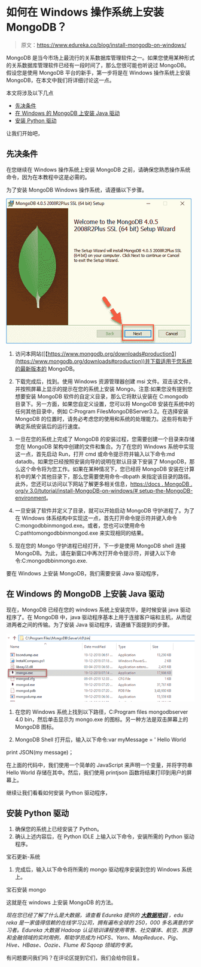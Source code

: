 # 如何在 Windows 操作系统上安装 MongoDB？

> 原文：<https://www.edureka.co/blog/install-mongodb-on-windows/>

MongoDB 是当今市场上最流行的关系数据库管理软件之一。如果您使用某种形式的关系数据库管理软件已经有一段时间了，那么您很可能也听说过 MongoDB。 假设您是使用 MongoDB 平台的新手，第一步将是在 Windows 操作系统上安装 MongoDB，在本文中我们将详细讨论这一点。

本文将涉及以下几点

*   [先决条件](#Pre-Requisites)
*   [在 Windows 的 MongoDB 上安装 Java 驱动](#InstallingJavaDriversonMongoDBinWindows)
*   [安装 Python 驱动](#InstallPythonDriver)

让我们开始吧，

## **先决条件**

在您继续在 Windows 操作系统上安装 MongoDB 之前，请确保您熟悉操作系统命令，因为在本教程中这是必需的。

为了安装 MongoDB Windows 操作系统，请遵循以下步骤。

![Output - Install MongoDB On WIndows - Edureka](img/c217376caa93d3ffce7cc6079cfe9650.png)

1.  访问本网站([【https://www.mongodb.org/downloads#production】](https://www.mongodb.org/downloads#production))并下载适用于您系统的最新版本的 MongoDB。

2.  下载完成后，找到。使用 Windows 资源管理器创建 msi 文件。双击该文件，并按照屏幕上显示的提示在您的系统上安装 Mongo。注意:如果您没有提到您想要安装 MongoDB 软件的自定义目录，那么它将默认安装在 C:mongodb 目录下。另一方面，如果您自定义设置，您可以将 MongoDB 安装在系统中的任何其他目录中，例如 C:Program FilesMongoDBServer3.2。在选择安装 MongoDB 的位置时，请务必考虑您的使用和系统的处理能力。这些将有助于确定系统安装后的运行速度。

3.  一旦在您的系统上完成了 MongoDB 的安装过程，您需要创建一个目录来存储您在 MongoDB 架构中创建的文件和集合。为了在您的 Windows 系统中实现这一点，首先启动 Run，打开 cmd 或命令提示符并输入以下命令:md datadb。如果您已经按照安装向导的说明在默认目录下安装了 MongoDB，那么这个命令将为您工作。如果在某种情况下，您已经将 MongoDB 安装在计算机中的某个其他目录下，那么您需要使用命令–dbpath 来指定该目录的路径。此外，您还可以访问以下网站了解更多相关信息，[https://docs . MongoDB . org/v 3.0/tutorial/install-MongoDB-on-windows/# setup-the-MongoDB-environment](https://docs.mongodb.org/v3.0/tutorial/install-mongodb-on-windows/#set-up-the-mongodb-environment)。

4.  一旦安装了软件并定义了目录，就可以开始启动 MongoDB 守护进程了。为了在 Windows 体系结构中实现这一点，首先打开命令提示符并键入命令 C:mongodbbinmongod.exe。或者，您也可以使用命令 C:pathtomongodbbinmongod.exe 来实现相同的结果。

5.  现在您的 Mongo 守护进程已经打开，下一步是使用 MongoDB shell 连接 MongoDB。为此，请在新窗口中再次打开命令提示符，并键入以下命令:C:mongodbbinmongo.exe.

要在 Windows 上安装 MongoDB，我们需要安装 Java 驱动程序，

## **在 Windows 的 MongoDB 上安装 Java 驱动**

现在，MongoDB 已经在您的 windows 系统上安装完毕，是时候安装 java 驱动程序了。在 MongoDB 中，java 驱动程序基本上用于连接客户端和主机，从而促进两者之间的传输。为了安装 Java 驱动程序，请遵循下面提到的步骤。

![Output - Install MongoDB on Windows - Edureka](img/7289610cf944e7d7616796ae7a9c6d24.png)

1.  在您的 Windows 系统上找到以下路径，C:Program files mongodbserver 4.0 bin，然后单击显示为 mongo.exe 的图标。另一种方法是双击屏幕上的 MongoDB 图标。

2.  MongoDB Shell 打开后，输入以下命令:var myMessage = ' Hello World

print JSON(my message)；

在上面的代码中，我们使用一个简单的 JavaScript 来声明一个变量，并将字符串 Hello World 存储在其中。然后，我们使用 printjson 函数将结果打印到用户的屏幕上。

继续让我们看看如何安装 Python 驱动程序，

## **安装 Python 驱动**

1.  确保您的系统上已经安装了 Python。
2.  确认上述内容后，在 Python IDLE 上输入以下命令，安装所需的 Python 驱动程序。

宝石更新-系统

1.  完成后，输入以下命令将所需的 mongo 驱动程序安装到您的 Windows 系统上。

宝石安装 mongo

这就是在 windows 上安装 MongoDB 的方法。

*现在您已经了解了什么是大数据，请查看 Edureka 提供的 [**大数据培训**](https://www.edureka.co/big-data-and-hadoop)* *，edu reka 是一家值得信赖的在线学习公司，拥有遍布全球的 250，000 多名满意的学习者。Edureka 大数据 Hadoop 认证培训课程使用零售、社交媒体、航空、旅游和金融领域的实时用例，帮助学员成为 HDFS、Yarn、MapReduce、Pig、Hive、HBase、Oozie、Flume 和 Sqoop 领域的专家。*

有问题要问我们吗？在评论区提到它们，我们会给你回复。